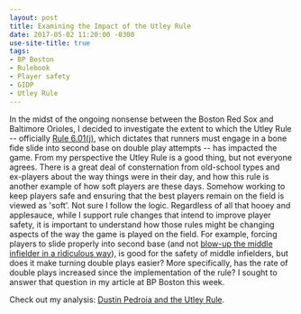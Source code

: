```yaml
---
layout: post
title: Examining the Impact of the Utley Rule
date: 2017-05-02 11:20:00 -0300
use-site-title: true
tags:
- BP Boston
- Rulebook
- Player safety
- GIDP
- Utley Rule
---
```


In the midst of the ongoing nonsense between the Boston Red Sox and Baltimore Orioles, I decided to investigate the extent to which
the Utley Rule -- officially <a href = "http://mlb.mlb.com/pa/releases/releases.jsp?content=022616" target = "_blank"> Rule 6.01(j)</a>, which dictates that runners must engage in 
a bone fide slide into second base on double play attempts -- has impacted the game. From my perspective the Utley Rule is a good thing, but
not everyone agrees. There is a great deal of consternation from old-school types and ex-players about the way things were in their day, 
and how this rule is another example of how soft players are these days. Somehow working to keep players safe and ensuring that the best 
players remain on the field is viewed as 'soft'. Not sure I follow the logic. Regardless of all that hooey and applesauce, while I support 
rule changes that intend to improve player safety, it is important to understand how those rules might be changing aspects of the way the 
game is played on the field. For example, forcing players to slide properly into second base (and not <a href = "https://www.youtube.com/watch?v=GIiYw53nGd0" target = "_blank"> blow-up the middle infielder in a ridiculous way</a>),
is good for the safety of middle infielders, but does it make turning double plays easier? More specifically, has the rate of double plays 
increased since the implementation of the rule? I sought to answer that question in my article at BP Boston this week. 

Check out my analysis: <a href = "http://boston.locals.baseballprospectus.com/2017/05/02/dustin-pedroia-and-the-utley-rule/" target = "_blank"> Dustin Pedroia and the Utley Rule</a>.